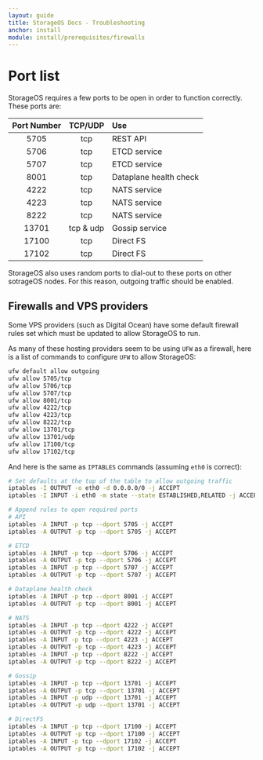 ```yaml
---
layout: guide
title: StorageOS Docs - Troubleshooting
anchor: install
module: install/prerequisites/firewalls
---
```


# Port list

StorageOS requires a few ports to be open in order to function correctly. These ports are:

| Port Number | TCP/UDP   | Use                    |
|:-----------:|:---------:|:---------------------- |
| 5705        | tcp       | REST API               |
| 5706        | tcp       | ETCD service           |
| 5707        | tcp       | ETCD service           |
| 8001        | tcp       | Dataplane health check |
| 4222        | tcp       | NATS service           |
| 4223        | tcp       | NATS service           |
| 8222        | tcp       | NATS service           |
| 13701       | tcp & udp | Gossip service         |
| 17100       | tcp       | Direct FS              |
| 17102       | tcp       | Direct FS              |

StorageOS also uses random ports to dial-out to these ports on other sotrageOS nodes. For this reason, outgoing traffic should be enabled.


## Firewalls and VPS providers

Some VPS providers (such as Digital Ocean) have some default firewall rules set which must be updated to allow StorageOS to run.

As many of these hosting providers seem to be using `UFW` as a firewall, here is a list of commands to configure `UFW` to allow StorageOS:

```bash
ufw default allow outgoing
ufw allow 5705/tcp
ufw allow 5706/tcp
ufw allow 5707/tcp
ufw allow 8001/tcp
ufw allow 4222/tcp
ufw allow 4223/tcp
ufw allow 8222/tcp
ufw allow 13701/tcp
ufw allow 13701/udp
ufw allow 17100/tcp
ufw allow 17102/tcp
```

And here is the same as `IPTABLES` commands (assuming `eth0` is correct):

```bash
# Set defaults at the top of the table to allow outgoing traffic
iptables -I OUTPUT -o eth0 -d 0.0.0.0/0 -j ACCEPT
iptables -I INPUT -i eth0 -m state --state ESTABLISHED,RELATED -j ACCEPT

# Append rules to open required ports
# API
iptables -A INPUT -p tcp --dport 5705 -j ACCEPT
iptables -A OUTPUT -p tcp --dport 5705 -j ACCEPT

# ETCD
iptables -A INPUT -p tcp --dport 5706 -j ACCEPT
iptables -A OUTPUT -p tcp --dport 5706 -j ACCEPT
iptables -A INPUT -p tcp --dport 5707 -j ACCEPT
iptables -A OUTPUT -p tcp --dport 5707 -j ACCEPT

# Dataplane health check
iptables -A INPUT -p tcp --dport 8001 -j ACCEPT
iptables -A OUTPUT -p tcp --dport 8001 -j ACCEPT

# NATS
iptables -A INPUT -p tcp --dport 4222 -j ACCEPT
iptables -A OUTPUT -p tcp --dport 4222 -j ACCEPT
iptables -A INPUT -p tcp --dport 4223 -j ACCEPT
iptables -A OUTPUT -p tcp --dport 4223 -j ACCEPT
iptables -A INPUT -p tcp --dport 8222 -j ACCEPT
iptables -A OUTPUT -p tcp --dport 8222 -j ACCEPT

# Gossip
iptables -A INPUT -p tcp --dport 13701 -j ACCEPT
iptables -A OUTPUT -p tcp --dport 13701 -j ACCEPT
iptables -A INPUT -p udp --dport 13701 -j ACCEPT
iptables -A OUTPUT -p udp --dport 13701 -j ACCEPT

# DirectFS
iptables -A INPUT -p tcp --dport 17100 -j ACCEPT
iptables -A OUTPUT -p tcp --dport 17100 -j ACCEPT
iptables -A INPUT -p tcp --dport 17102 -j ACCEPT
iptables -A OUTPUT -p tcp --dport 17102 -j ACCEPT
```
